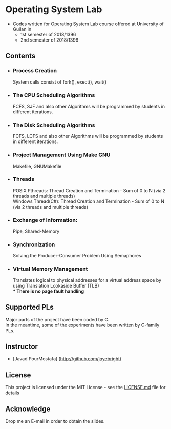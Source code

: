 # Operating System Lab

* Codes written for Operating System Lab course offered at University of Guilan in 
    * 1st semester of 2018/1396
    * 2nd semester of 2018/1396


## Contents

* ### Process Creation
  System calls consist of fork(), exect(), wait()

* ### The CPU Scheduling Algorithms
  FCFS, SJF and also other Algorithms will be programmed by students in different iterations.

* ### The Disk Scheduling Algorithms
  FCFS, LCFS and also other Algorithms will be programmed by students in different iterations.

* ### Project Management Using Make GNU
  Makefile, GNUMakefile

* ### Threads
  POSIX Pthreads: Thread Creation and Termination - Sum of 0 to N (via 2 threads and multiple threads)<br>
  Windows Thread(C#): Thread Creation and Termination - Sum of 0 to N (via 2 threads and multiple threads)

* ### Exchange of Information:
  Pipe, Shared-Memory

* ### Synchronization
  Solving the Producer-Consumer Problem Using Semaphores<br>

* ### Virtual Memory Management
  Translates logical to physical addresses for a virtual address space by using Translation Lookaside Buffer (TLB) <br> <b>* There is no page fault handling</b>

## Supported PLs
Major parts of the project have been coded by C.<br>
In the meantime, some of the experiments have been written by C-family PLs.

## Instructor
* [Javad PourMostafa] (http://github.com/joyebright)

## License

This project is licensed under the MIT License - see the [LICENSE.md](LICENSE.md) file for details

## Acknowledge

Drop me an E-mail in order to obtain the slides.
